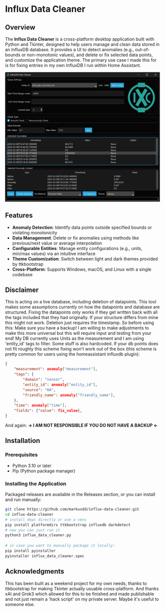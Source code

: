 # Influx Data Cleaner

## Overview

The **Influx Data Cleaner** is a cross-platform desktop application built with Python and Tkinter, designed to help users manage and clean data stored in an InfluxDB database. It provides a UI to detect anomalies (e.g., out-of-bounds or non-monotonic values), and delete or fix selected data points, and customize the application theme.
The primary use case I made this for is for fixing entries in my own InfluxDB I run within Home Assistant.

![screenshot](screenshot.png)

## Features

- **Anomaly Detection**: Identify data points outside specified bounds or violating monotonicity
- **Data Management**: Delete or fix anomalies using methods like previous/next value or average interpolation
- **Configurable Entities**: Manage entity configurations (e.g., units, min/max values) via an intuitive interface
- **Theme Customization**: Switch between light and dark themes provided by ttkbootstrap
- **Cross-Platform**: Supports Windows, macOS, and Linux with a single codebase

## Disclaimer

This is acting on a live database, including deletion of datapoints.
This tool makes some assumptions currently on how the datapoints and database are structured.
Fixing the datapoints only works if they get written back with all the tags included that they had originally.
If your structure differs from mine this might not work. Deletion just requires the timestamp.
So before using this: Make sure you have a backup!
I am willing to make adjustments to make this more universal but this will require input and testing from your end! My DB currently uses Units as the measurement and I am using 'entity_id' tags to filter.
Some stuff is also hardcoded. If your db points does not fit roughly this scheme fixing won't work out of the box (this scheme is pretty common for users using the homeassistant influxdb plugin):

```json
{
    "measurement": anomaly["measurement"],
    "tags": {
        "domain": "sensor",
        "entity_id": anomaly["entity_id"],
        "source": "HA",
        "friendly_name": anomaly["friendly_name"],
    },
    "time": anomaly["time"],
    "fields": {"value": fix_value},
}
```

And again:
**-> I AM NOT RESPONSIBLE IF YOU DO NOT HAVE A BACKUP <-**

## Installation

### Prerequisites

- Python 3.10 or later
- Pip (Python package manager)

### Installing the Application

Packaged releases are available in the Releases section, or you can install and run manually:

```bash
git clone https://github.com/markusdd/influx-data-cleaner.git
cd influx-data-cleaner
# install deps directly or use a venv
pip install platformdirs ttkbootstrap influxdb darkdetect
# now you can just run it
python3 influx_data_cleaner.py

# in case you want to manually package it locally:
pip install pyinstaller
pyinstaller influx_data_cleaner.spec
```

## Acknowledgments

This has been built as a weekend project for my own needs, thanks to ttkbootstrap for making
Tkinter actually usuable cross-platform.
And thanks xAI and Grok3 which allowed for this to be finished and made publishable and
not just remain a 'hack script' on my private server. Maybe it's useful to someone else.
